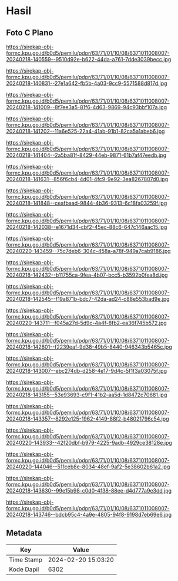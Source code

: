 # Hasil

## Foto C Plano

https://sirekap-obj-formc.kpu.go.id/b0d5/pemilu/pdpr/63/71/01/10/08/6371011008007-20240218-140559--9510d92e-b622-44da-a761-7dde3039becc.jpg

https://sirekap-obj-formc.kpu.go.id/b0d5/pemilu/pdpr/63/71/01/10/08/6371011008007-20240218-140831--27e1a642-fb5b-4a03-9cc9-5571588d817d.jpg

https://sirekap-obj-formc.kpu.go.id/b0d5/pemilu/pdpr/63/71/01/10/08/6371011008007-20240218-141009--8f7ee3a5-81f6-4d63-9869-94c93bbf107a.jpg

https://sirekap-obj-formc.kpu.go.id/b0d5/pemilu/pdpr/63/71/01/10/08/6371011008007-20240218-141202--11a6e525-22a4-41ab-91b1-82ca5a1abeb6.jpg

https://sirekap-obj-formc.kpu.go.id/b0d5/pemilu/pdpr/63/71/01/10/08/6371011008007-20240218-141404--2a5ba81f-8429-44eb-9871-61b7af47eedb.jpg

https://sirekap-obj-formc.kpu.go.id/b0d5/pemilu/pdpr/63/71/01/10/08/6371011008007-20240218-141631--856f6cb4-4d01-4fc9-9e92-3ea8267807d0.jpg

https://sirekap-obj-formc.kpu.go.id/b0d5/pemilu/pdpr/63/71/01/10/08/6371011008007-20240218-141848--ceafbaad-9844-4b36-9313-6c18fa03259f.jpg

https://sirekap-obj-formc.kpu.go.id/b0d5/pemilu/pdpr/63/71/01/10/08/6371011008007-20240218-142038--e1671d34-cbf2-45ec-88c6-647c146aac15.jpg

https://sirekap-obj-formc.kpu.go.id/b0d5/pemilu/pdpr/63/71/01/10/08/6371011008007-20240220-143459--75c7deb6-304c-458a-a78f-949a7cab9186.jpg

https://sirekap-obj-formc.kpu.go.id/b0d5/pemilu/pdpr/63/71/01/10/08/6371011008007-20240218-142432--b11755ca-9fea-4b07-bcc5-b3592b0fea8d.jpg

https://sirekap-obj-formc.kpu.go.id/b0d5/pemilu/pdpr/63/71/01/10/08/6371011008007-20240218-142545--f19a871b-bdc7-42da-ad24-c88e553bad9e.jpg

https://sirekap-obj-formc.kpu.go.id/b0d5/pemilu/pdpr/63/71/01/10/08/6371011008007-20240220-143711--f045a27d-5d9c-4a4f-8fb2-ea36f745b572.jpg

https://sirekap-obj-formc.kpu.go.id/b0d5/pemilu/pdpr/63/71/01/10/08/6371011008007-20240218-142801--f2239eaf-9d38-49b5-8440-946343b5465c.jpg

https://sirekap-obj-formc.kpu.go.id/b0d5/pemilu/pdpr/63/71/01/10/08/6371011008007-20240218-143007--ebc274db-d258-4e17-9d4c-5f1f3a03075f.jpg

https://sirekap-obj-formc.kpu.go.id/b0d5/pemilu/pdpr/63/71/01/10/08/6371011008007-20240218-143155--53e93693-c9f1-41b2-aa5d-1d8472c70681.jpg

https://sirekap-obj-formc.kpu.go.id/b0d5/pemilu/pdpr/63/71/01/10/08/6371011008007-20240218-143357--8292e125-1962-4149-88f2-b48021796c54.jpg

https://sirekap-obj-formc.kpu.go.id/b0d5/pemilu/pdpr/63/71/01/10/08/6371011008007-20240220-143933--42f20dbf-b979-4225-9adb-4929ce38128e.jpg

https://sirekap-obj-formc.kpu.go.id/b0d5/pemilu/pdpr/63/71/01/10/08/6371011008007-20240220-144046--511ceb8e-8034-48ef-9af2-5e38602b61a2.jpg

https://sirekap-obj-formc.kpu.go.id/b0d5/pemilu/pdpr/63/71/01/10/08/6371011008007-20240218-143630--99e15b98-c0d0-4f38-88ee-d4d777a9e3dd.jpg

https://sirekap-obj-formc.kpu.go.id/b0d5/pemilu/pdpr/63/71/01/10/08/6371011008007-20240218-143746--bdcb95c4-4a9e-4805-94f8-9198d7eb69e6.jpg


## Metadata

| Key        | Value               |
| ---------- | ------------------- |
| Time Stamp | 2024-02-20 15:03:20 |
| Kode Dapil | 6302                |



